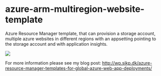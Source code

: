 # azure-arm-multiregion-website-template
Azure Resource Manager template, that can provision a storage account, multiple azure websites in different regions with an appsetting pointing to the storage account and with application insights. 

<a href="https://portal.azure.com/#create/Microsoft.Template/uri/https%3A%2F%2Fraw.githubusercontent.com%2Fsjkp%2Fazure-arm-multiregion-website-template%2Fmaster%2Fazure-arm-multiregion-website-template%2FTemplates%2FWebSite.json" target="_blank">
    <img src="http://azuredeploy.net/deploybutton.png"/>
</a>

For more information please see my blog post: http://wp.sjkp.dk/azure-resource-manager-templates-for-global-azure-web-app-deployments/
